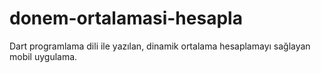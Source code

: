# donem-ortalamasi-hesapla
Dart programlama dili ile yazılan, dinamik ortalama hesaplamayı sağlayan mobil uygulama.
